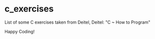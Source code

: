 # c_exercises

List of some C exercises taken from Deitel, Deitel: "C ~ How to Program"

Happy Coding!
